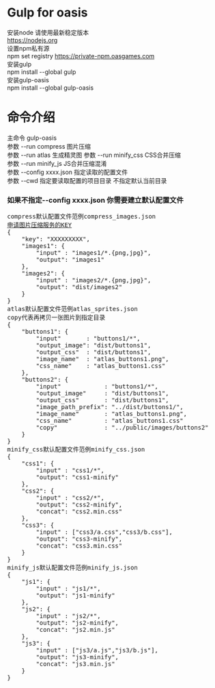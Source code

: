# Gulp for oasis

安装node 请使用最新稳定版本  
https://nodejs.org  
设置npm私有源  
npm set registry https://private-npm.oasgames.com  
安装gulp  
npm install --global gulp  
安装gulp-oasis  
npm install --global gulp-oasis

# 命令介绍  
主命令 gulp-oasis  
参数 --run compress 图片压缩  
参数 --run atlas 生成精灵图 
参数 --run minify_css CSS合并压缩  
参数 --run minify_js JS合并压缩混淆  
参数 --config xxxx.json 指定读取的配置文件  
参数 --cwd 指定要读取配置的项目目录 不指定默认当前目录

### 如果不指定--config xxxx.json 你需要建立默认配置文件
<pre>
compress默认配置文件范例compress_images.json
<a href="https://tinypng.com/developers" target="_blank">申请图片压缩服务的KEY</a>
{
    "key": "XXXXXXXXX",
    "images1": {
        "input" : "images1/*.{png,jpg}",
        "output": "images1"
    },
    "images2": {
        "input" : "images2/*.{png,jpg}",
        "output": "dist/images2"
    }
}
atlas默认配置文件范例atlas_sprites.json
copy代表再拷贝一张图片到指定目录
{
    "buttons1": {
        "input"       : "buttons1/*",
        "output_image": "dist/buttons1",
        "output_css"  : "dist/buttons1",
        "image_name"  : "atlas_buttons1.png",
        "css_name"    : "atlas_buttons1.css"
    },
    "buttons2": {
        "input"            : "buttons1/*",
        "output_image"     : "dist/buttons1",
        "output_css"       : "dist/buttons1",
        "image_path_prefix": "../dist/buttons1/",
        "image_name"       : "atlas_buttons1.png",
        "css_name"         : "atlas_buttons1.css"
        "copy"             : "../public/images/buttons2"
    }
}
minify_css默认配置文件范例minify_css.json
{
    "css1": {
        "input" : "css1/*",
        "output": "css1-minify"
    },
    "css2": {
        "input" : "css2/*",
        "output": "css2-minify",
        "concat": "css2.min.css"
    },
    "css3": {
        "input" : ["css3/a.css","css3/b.css"],
        "output": "css3-minify",
        "concat": "css3.min.css"
    }
}
minify_js默认配置文件范例minify_js.json
{
    "js1": {
        "input" : "js1/*",
        "output": "js1-minify"
    },
    "js2": {
        "input" : "js2/*",
        "output": "js2-minify",
        "concat": "js2.min.js"
    },
    "js3": {
        "input" : ["js3/a.js","js3/b.js"],
        "output": "js3-minify",
        "concat": "js3.min.js"
    }
}
</pre>
